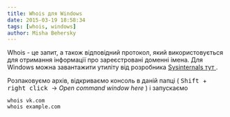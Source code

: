 ```yaml
---
title: Whois для Windows
date: 2015-03-19 18:58:34
tags: [whois, windows]
author: Misha Behersky
---
```


<p>
 Whois - це запит, а також відповідний протокол, який використовується для отримання інформації про зареєстровані доменні імена. Для Windows можна завантажити утиліту від розробника
 <a href="https://technet.microsoft.com/en-us/sysinternals/bb842062" target="_blank">
  Sysinternals
 </a>
 <a href="https://technet.microsoft.com/en-us/sysinternals/bb897435.aspx" target="_blank">
  тут
 </a>
 .
</p>
<p>
 Розпаковуємо архів, відкриваємо консоль в даній папці (
 <kbd>
  Shift
 </kbd>
 +
 <kbd>
  right click
 </kbd>
 -&gt;
 <em>
  Open command window here
 </em>
 ) і запускаємо
</p>
<pre>
<code class="language-bash">whois vk.com
whois example.com</code></pre>
<p>
</p>